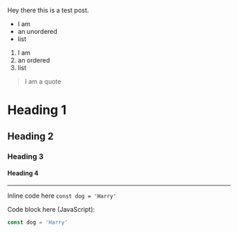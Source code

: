 Hey there this is a test post.

- I am
- an unordered
- list

1. I am
2. an ordered
3. list

> I am a quote

# Heading 1
## Heading 2
### Heading 3
#### Heading 4

---

Inline code here `const dog = 'Harry'`

Code block here (JavaScript):

```javascript
const dog = 'Harry'
```
